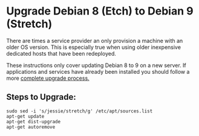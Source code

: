 # Upgrade Debian 8 (Etch) to Debian 9 (Stretch)

There are times a service provider an only provision a machine with an older OS version. This is especially true when using older inexpensive dedicated hosts that have been redeployed.

These instructions only cover updating Debian 8 to 9 on a new server. 
If applications and services have already been installed you should follow a more [complete upgrade process.](https://linuxconfig.org/how-to-upgrade-debian-8-jessie-to-debian-9-stretch)

## Steps to Upgrade:
```
sudo sed -i 's/jessie/stretch/g' /etc/apt/sources.list
apt-get update
apt-get dist-upgrade
apt-get autoremove
```